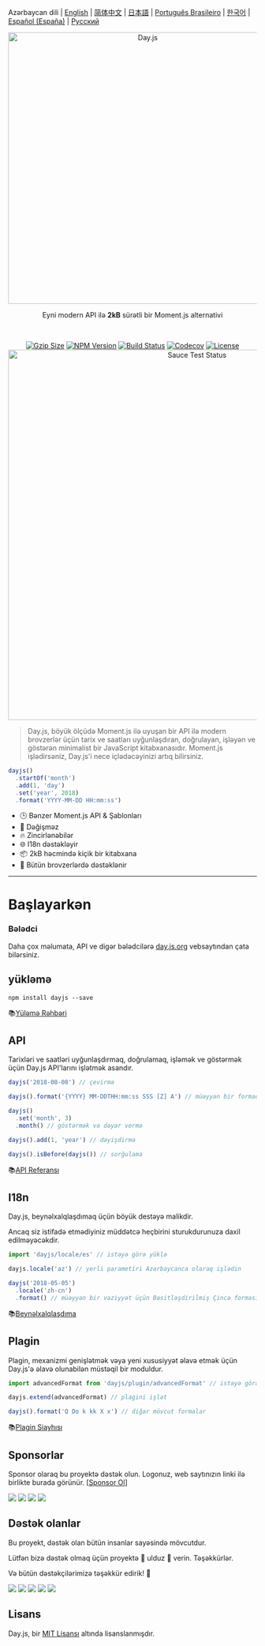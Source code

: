 Azərbaycan dili | [English](../../README.md) | [简体中文](../zh-cn/README.zh-CN.md) | [日本語](../ja/README-ja.md) | [Português Brasileiro](../pt-br/README-pt-br.md) | [한국어](../ko/README-ko.md) | [Español (España)](../es-es/README-es-es.md) | [Русский](../ru/README-ru.md)

<p align="center"><a href="https://day.js.org/" target="_blank" rel="noopener noreferrer"><img width="550"
                                                                             src="https://user-images.githubusercontent.com/17680888/39081119-3057bbe2-456e-11e8-862c-646133ad4b43.png"
                                                                             alt="Day.js"></a></p>
<p align="center">Eyni modern API ilə <b>2kB</b> sürətli bir Moment.js alternativi</p>
<br>
<p align="center">
    <a href="https://unpkg.com/dayjs/dayjs.min.js"><img
            src="https://img.badgesize.io/https://unpkg.com/dayjs/dayjs.min.js?compression=gzip&style=flat-square"
            alt="Gzip Size"></a>
    <a href="https://www.npmjs.com/package/dayjs"><img src="https://img.shields.io/npm/v/dayjs.svg?style=flat-square&colorB=51C838"
                                                       alt="NPM Version"></a>
    <a href="https://travis-ci.org/iamkun/dayjs"><img
            src="https://img.shields.io/travis/iamkun/dayjs/master.svg?style=flat-square" alt="Build Status"></a>
    <a href="https://codecov.io/gh/iamkun/dayjs"><img
            src="https://img.shields.io/codecov/c/github/iamkun/dayjs/master.svg?style=flat-square" alt="Codecov"></a>
    <a href="https://github.com/iamkun/dayjs/blob/master/LICENSE"><img
            src="https://img.shields.io/badge/license-MIT-brightgreen.svg?style=flat-square" alt="License"></a>
    <br>
    <a href="https://saucelabs.com/u/dayjs">
        <img width="750" src="https://user-images.githubusercontent.com/17680888/40040137-8e3323a6-584b-11e8-9dba-bbe577ee8a7b.png" alt="Sauce Test Status">
    </a>
</p>

> Day.js, böyük ölçüdə Moment.js ilə uyuşan bir API ilə modern brovzerlər üçün tarix ve saatları uyğunlaşdıran, doğrulayan, işləyən ve göstərən minimalist bir JavaScript kitabxanasıdır. Moment.js işlədirsəniz, Day.js'i nece içlədəcəyinizi artıq bilirsiniz.

```js
dayjs()
  .startOf('month')
  .add(1, 'day')
  .set('year', 2018)
  .format('YYYY-MM-DD HH:mm:ss')
```

- 🕒 Bənzer Moment.js API & Şablonları
- 💪 Dəğişməz
- 🔥 Zincirlənəbilər
- 🌐 I18n dəstəkləyir
- 📦 2kB həcmində kiçik bir kitabxana
- 👫 Bütün brovzerlərdə dəstəklənir

---

# Başlayarkən

### Bələdci

Daha çox məlumata, API ve digər bələdcilərə [day.js.org](https://day.js.org/) vebsaytından çata bilərsiniz.

## yükləmə

```console
npm install dayjs --save
```

📚[Yüləmə Rəhbəri](https://day.js.org/docs/en/installation/installation)

## API

Tarixləri ve saatləri uyğunlaşdırmaq, doğrulamaq, işləmək ve göstərmək üçün Day.js API'larını işlətmək asandır.

```javascript
dayjs('2018-08-08') // çevirmə

dayjs().format('{YYYY} MM-DDTHH:mm:ss SSS [Z] A') // müəyyən bir formada göstərmək

dayjs()
  .set('month', 3)
  .month() // göstərmək və dəyər vermə

dayjs().add(1, 'year') // dəyişdirmə

dayjs().isBefore(dayjs()) // sorğulama
```

📚[API Referansı](https://day.js.org/docs/en/parse/parse)

## I18n

Day.js, beynəlxalqlaşdımaq üçün böyük destəyə malikdir.

Ancaq siz istifadə etmədiyiniz müddətcə heçbirini sturukdurunuza daxil edilməyəcəkdir.

```javascript
import 'dayjs/locale/es' // istəyə görə yüklə

dayjs.locale('az') // yerli parametiri Azərbaycanca olaraq işlədin

dayjs('2018-05-05')
  .locale('zh-cn')
  .format() // müəyyən bir vəziyyət üçün Bəsitləşdirilmiş Çincə formasında göstərmə
```

📚[Beynəlxalqlaşdıma](https://day.js.org/docs/en/i18n/i18n)

## Plagin

Plagin, mexanizmi genişlətmək vəya yeni xususiyyət əlavə etmək üçün Day.js'ə əlavə olunabilən müstəqil bir moduldur.

```javascript
import advancedFormat from 'dayjs/plugin/advancedFormat' // istəyə görə yüklə

dayjs.extend(advancedFormat) // plagini işlət

dayjs().format('Q Do k kk X x') // diğər mövcut formalar
```

📚[Plagin Siayhısı](https://day.js.org/docs/en/plugin/plugin)

## Sponsorlar

Sponsor olaraq bu proyektə dəstək olun. Logonuz, web saytınızın linki ilə birlikte burada görünür. [[Sponsor Ol](https://opencollective.com/dayjs#sponsor)]

<a href="https://opencollective.com/dayjs/sponsor/0/website" target="_blank"><img src="https://opencollective.com/dayjs/sponsor/0/avatar.svg"></a>
<a href="https://opencollective.com/dayjs/sponsor/1/website" target="_blank"><img src="https://opencollective.com/dayjs/sponsor/1/avatar.svg"></a>
<a href="https://opencollective.com/dayjs/sponsor/2/website" target="_blank"><img src="https://opencollective.com/dayjs/sponsor/2/avatar.svg"></a>
<a href="https://opencollective.com/dayjs/sponsor/3/website" target="_blank"><img src="https://opencollective.com/dayjs/sponsor/3/avatar.svg"></a>

## Dəstək olanlar

Bu proyekt, dəstək olan bütün insanlar sayəsində mövcutdur.

Lütfən bizə dəstək olmaq üçün proyektə 💖 ulduz 💖 verin. Təşəkkürlər.

Və bütün dəstəkçilərimizə təşəkkür edirik! 🙏

<a href="https://opencollective.com/dayjs/backer/0/website?requireActive=false" target="_blank"><img src="https://opencollective.com/dayjs/backer/0/avatar.svg?requireActive=false"></a>
<a href="https://opencollective.com/dayjs/backer/1/website?requireActive=false" target="_blank"><img src="https://opencollective.com/dayjs/backer/1/avatar.svg?requireActive=false"></a>
<a href="https://opencollective.com/dayjs/backer/2/website?requireActive=false" target="_blank"><img src="https://opencollective.com/dayjs/backer/2/avatar.svg?requireActive=false"></a>
<a href="https://opencollective.com/dayjs/backer/3/website?requireActive=false" target="_blank"><img src="https://opencollective.com/dayjs/backer/3/avatar.svg?requireActive=false"></a>
<a href="https://opencollective.com/dayjs#backers" target="_blank"><img src="https://opencollective.com/dayjs/contributors.svg?width=890" /></a>

## Lisans

Day.js, bir [MIT Lisansı](../../LICENSE) altında lisanslanmışdır.